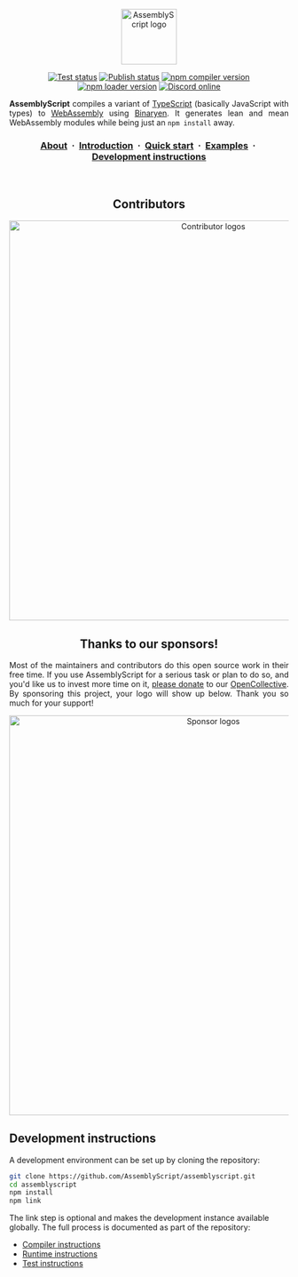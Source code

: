 <p align="center">
  <a href="https://assemblyscript.org" target="_blank" rel="noopener"><img width="100" src="https://avatars1.githubusercontent.com/u/28916798?s=200&v=4" alt="AssemblyScript logo"></a>
</p>

<p align="center">
  <a href="https://github.com/AssemblyScript/assemblyscript/actions?query=workflow%3ATest"><img src="https://img.shields.io/github/workflow/status/AssemblyScript/assemblyscript/Test/main?label=test&logo=github" alt="Test status" /></a>
  <a href="https://github.com/AssemblyScript/assemblyscript/actions?query=workflow%3APublish"><img src="https://img.shields.io/github/workflow/status/AssemblyScript/assemblyscript/Publish/main?label=publish&logo=github" alt="Publish status" /></a>
  <a href="https://www.npmjs.com/package/assemblyscript"><img src="https://img.shields.io/npm/v/assemblyscript.svg?label=compiler&color=007acc&logo=npm" alt="npm compiler version" /></a>
  <a href="https://www.npmjs.com/package/@assemblyscript/loader"><img src="https://img.shields.io/npm/v/@assemblyscript/loader.svg?label=loader&color=007acc&logo=npm" alt="npm loader version" /></a>
  <a href="https://discord.gg/assemblyscript"><img src="https://img.shields.io/discord/721472913886281818.svg?label=&logo=discord&logoColor=ffffff&color=7389D8&labelColor=6A7EC2" alt="Discord online" /></a>
</p>

<p align="justify"><strong>AssemblyScript</strong> compiles a variant of <a href="http://www.typescriptlang.org">TypeScript</a> (basically JavaScript with types) to <a href="http://webassembly.org">WebAssembly</a> using <a href="https://github.com/WebAssembly/binaryen">Binaryen</a>. It generates lean and mean WebAssembly modules while being just an <code>npm install</code> away.</p>

<h3 align="center">
  <a href="https://assemblyscript.org">About</a> &nbsp;·&nbsp;
  <a href="https://assemblyscript.org/introduction.html">Introduction</a> &nbsp;·&nbsp;
  <a href="https://assemblyscript.org/quick-start.html">Quick&nbsp;start</a> &nbsp;·&nbsp;
  <a href="https://assemblyscript.org/examples.html">Examples</a> &nbsp;·&nbsp;
  <a href="https://assemblyscript.org/development.html">Development&nbsp;instructions</a>
</h3>
<br>

<h2 align="center">Contributors</h2>

<p align="center">
  <a href="https://assemblyscript.org/#contributors"><img src="https://assemblyscript.org/contributors.svg" alt="Contributor logos" width="720" /></a>
</p>

<h2 align="center">Thanks to our sponsors!</h2>

<p align="justify">Most of the maintainers and contributors do this open source work in their free time. If you use AssemblyScript for a serious task or plan to do so, and you'd like us to invest more time on it, <a href="https://opencollective.com/assemblyscript/donate" target="_blank" rel="noopener">please donate</a> to our <a href="https://opencollective.com/assemblyscript" target="_blank" rel="noopener">OpenCollective</a>. By sponsoring this project, your logo will show up below. Thank you so much for your support!</p>

<p align="center">
  <a href="https://assemblyscript.org/#sponsors"><img src="https://assemblyscript.org/sponsors.svg" alt="Sponsor logos" width="720" /></a>
</p>

## Development instructions

A development environment can be set up by cloning the repository:

```sh
git clone https://github.com/AssemblyScript/assemblyscript.git
cd assemblyscript
npm install
npm link
```

The link step is optional and makes the development instance available globally. The full process is documented as part of the repository:

* [Compiler instructions](./src)
* [Runtime instructions](./std/assembly/rt)
* [Test instructions](./tests)
